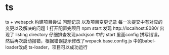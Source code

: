 # ts
ts + webapck 构建项目尝试
问题记录 以及项目变更记录 每一次提交中有对应的变更以及解决的问题
1 打开配置完项目 npm start 发现 http://localhost:8080/ 出现了 listing directory
 仔细排查发现packjson 中的 start 里面config 拼写错误，然后再次启动报错，根据错误提示修改了wepack.base.config.js 中的babel-loader改成 ts-loader，项目可以成功运行